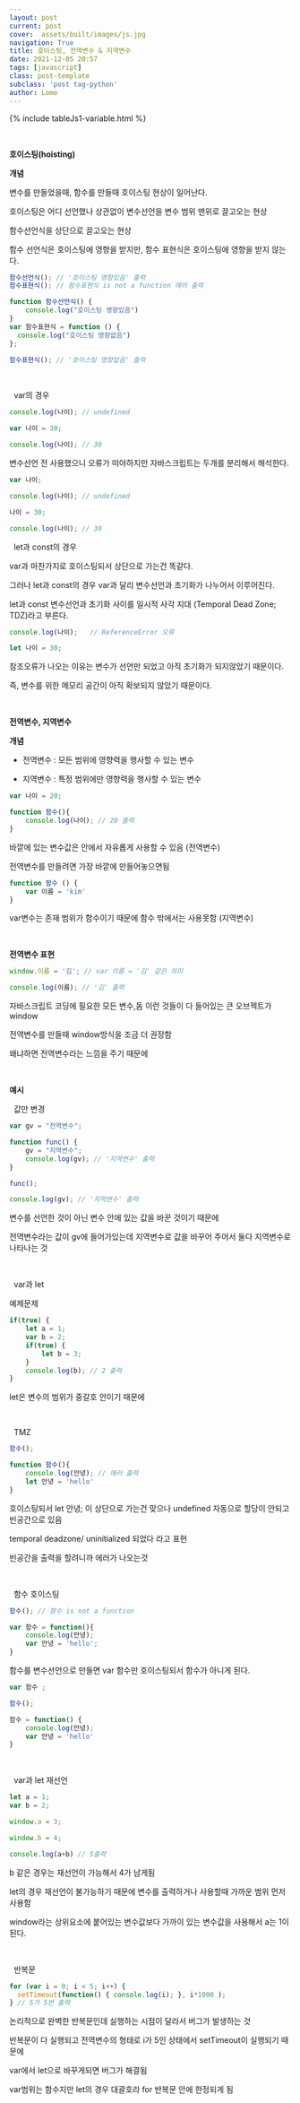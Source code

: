 ```yaml
---
layout: post
current: post
cover:  assets/built/images/js.jpg
navigation: True
title: 호이스팅, 전역변수 & 지역변수
date: 2021-12-05 20:57
tags: [javascript]
class: post-template
subclass: 'post tag-python'
author: Lome
---
```


<span></span>

{% include tableJs1-variable.html %}

<br>

<strong class="subtitle_fontAwesome">호이스팅(hoisting)</strong>

<strong class="subtitle2_fontAwesome">개념</strong>

변수를 만들었을때, 함수를 만들때 호이스팅 현상이 일어난다.

호이스팅은 어디 선언했나 상관없이 변수선언을 변수 범위 맨위로 끌고오는 현상

함수선언식을 상단으로 끌고오는 현상

함수 선언식은 호이스팅에 영향을 받지만, 함수 표현식은 호이스팅에 영향을 받지 않는다.

~~~javascript
함수선언식(); // '호이스팅 영향있음' 출력
함수표현식(); // 함수표현식 is not a function 에러 출력

function 함수선언식() {
	console.log("호이스팅 영향있음")
}
var 함수표현식 = function () {
  console.log("호이스팅 영향없음")
};

함수표현식(); // '호이스팅 영향없음' 출력
~~~

<br>

<i class="fa fa-th-list"></i>&#160; var의 경우

~~~javascript
console.log(나이); // undefined 

var 나이 = 30;    

console.log(나이); // 30
~~~

변수선언 전 사용했으니 오류가 떠야하지만 자바스크립트는 두개를 분리해서 해석한다.

~~~javascript
var 나이;

console.log(나이); // undefined 

나이 = 30;    

console.log(나이); // 30
~~~

<i class="fa fa-th-list"></i>&#160; let과 const의 경우

var과 마찬가지로 호이스팅되서 상단으로 가는건 똑같다. 

그러나 let과 const의 경우 var과 달리 변수선언과 초기화가 나누어서 이루어진다.

let과 const 변수선언과 초기화 사이를 일시적 사각 지대 (Temporal Dead Zone; TDZ)라고 부른다.

~~~javascript
console.log(나이);   // ReferenceError 오류

let 나이 = 30;
~~~

참조오류가 나오는 이유는 변수가 선언만 되었고 아직 초기화가 되지않았기 때문이다. 

즉, 변수를 위한 메모리 공간이 아직 확보되지 않았기 때문이다. 

<br>

<strong class="subtitle_fontAwesome">전역변수, 지역변수</strong>

<strong class="subtitle2_fontAwesome">개념</strong>

- 전역변수 : 모든 범위에 영향력을 행사할 수 있는 변수

- 지역변수 : 특정 범위에만 영향력을 행사할 수 있는 변수

~~~javascript
var 나이 = 20;

function 함수(){
	console.log(나이); // 20 출력
}
~~~

바깥에 있는 변수값은 안에서 자유롭게 사용할 수 있음 (전역변수)

전역변수를 만들려면 가장 바깥에 만들어놓으면됨

~~~javascript
function 함수 () {
	var 이름 = 'kim' 
}
~~~

var변수는 존재 범위가 함수이기 때문에 함수 밖에서는 사용못함 (지역변수)

<br>

<strong class="subtitle2_fontAwesome">전역변수 표현</strong>

~~~javascript
window.이름 = '김'; // var 이름 = '김' 같은 의미

console.log(이름); // '김' 출력
~~~

자바스크립트 코딩에 필요한 모든 변수,돔 이런 것들이 다 들어있는 큰 오브젝트가 window

전역변수를 만들때 window방식을 조금 더 권장함

왜냐하면 전역변수라는 느낌을 주기 때문에

<br>

<strong class="subtitle2_fontAwesome">예시</strong>

<i class="fa fa-th-list"></i>&#160; 값만 변경

~~~javascript
var gv = "전역변수";

function func() {
	gv = "지역변수";
	console.log(gv); // '지역변수' 출력
}

func();

console.log(gv); // '지역변수' 출력
~~~
변수를 선언한 것이 아닌 변수 안에 있는 값을 바꾼 것이기 때문에

전역변수라는 값이 gv에 들어가있는데 지역변수로 값을 바꾸어 주어서 둘다 지역변수로 나타나는 것

<br>

<i class="fa fa-th-list"></i>&#160; var과 let

예제문제
~~~javascript
if(true) {
	let a = 1;
	var b = 2;
	if(true) {
		let b = 3;
	}
	console.log(b); // 2 출력
}
~~~

let은 변수의 범위가 중갈호 안이기 때문에

<br>

<i class="fa fa-th-list"></i>&#160; TMZ

~~~javascript
함수();

function 함수(){
	console.log(안녕); // 에러 출력
	let 안녕 = 'hello' 
}
~~~

호이스팅되서 let 안녕; 이 상단으로 가는건 맞으나 undefined 자동으로 할당이 안되고 빈공간으로 있음

temporal deadzone/ uninitialized 되었다 라고 표현

빈공간을 출력을 할려니까 에러가 나오는것

<br>

<i class="fa fa-th-list"></i>&#160; 함수 호이스팅

~~~javascript
함수(); // 함수 is not a function

var 함수 = function(){
	console.log(안녕);
	var 안녕 = 'hello';
}
~~~

함수를 변수선언으로 만들면 var 함수만 호이스팅되서 함수가 아니게 된다.

~~~javascript
var 함수 ;

함수();

함수 = function() {
	console.log(안녕);
	var 안녕 = 'hello'
}
~~~

<br>

<i class="fa fa-th-list"></i>&#160; var과 let 재선언

~~~javascript
let a = 1;
var b = 2;

window.a = 3;

window.b = 4;

console.log(a+b) // 5출력
~~~

b 같은 경우는 재선언이 가능해서 4가 남게됨

let의 경우 재선언이 불가능하기 때문에 변수를 출력하거나 사용할때 가까운 범위 먼저 사용함

window라는 상위요소에 붙어있는 변수값보다 가까이 있는 변수값을 사용해서 a는 1이 된다.

<br>

<i class="fa fa-th-list"></i>&#160; 반복문

~~~javascript
for (var i = 0; i < 5; i++) { 
  setTimeout(function() { console.log(i); }, i*1000 ); 
} // 5가 5번 출력
~~~

논리적으로 완벽한 반복문인데 실행하는 시점이 달라서 버그가 발생하는 것

반복문이 다 실행되고 전역변수의 형태로 i가 5인 상태에서 setTimeout이 실행되기 때문에 

var에서 let으로 바꾸게되면 버그가 해결됨

var범위는 함수지만 let의 경우 대괄호라 for 반복문 안에 한정되게 됨